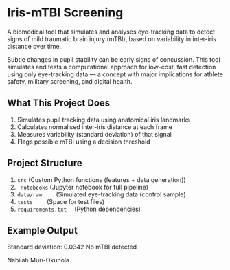 # Iris-mTBI Screening

A biomedical tool that simulates and analyses eye-tracking data to detect signs of mild traumatic brain injury (mTBI), based on variability in inter-iris distance over time.

Subtle changes in pupil stability can be early signs of concussion. This tool simulates and tests a computational approach for low-cost, fast detection using only eye-tracking data — a concept with major implications for athlete safety, military screening, and digital health.

## What This Project Does

1. Simulates pupil tracking data using anatomical iris landmarks
2. Calculates normalised inter-iris distance at each frame
3. Measures variability (standard deviation) of that signal
4. Flags possible mTBI using a decision threshold

## Project Structure

1. ``` src ```                  (Custom Python functions (features + data generation))
2. ``` notebooks```            (Jupyter notebook for full pipeline)
3. ```data/raw    ```        (Simulated eye-tracking data (control sample)
4. ```tests    ```          (Space for test files)
5. ```requirements.txt  ```   (Python dependencies)


## Example Output

Standard deviation: 0.0342
No mTBI detected

Nabilah Muri-Okunola
